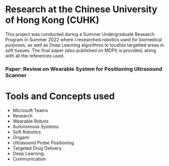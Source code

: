 # Research at the Chinese University of Hong Kong (CUHK)

This project was conducted during a Summer Undergraduate Research Program in Summer 2022 where I researched robotics used for biomedical purposes, as well as Deep Learning algorithms to localize targetted areas in soft tissues. The final paper (also published on MDPI) is provided, along with all the references used.

### Paper: Review on Wearable System for Positioning Ultrasound Scanner

# Tools and Concepts used 

* Microsoft Teams
* Research
* Wearable Robots
* Autonomous Systems 
* Soft Robotics 
* Origami 
* Ultrasound Probe Positioning
* Targeted Drug Delivery 
* Deep Learning 
* Communication 

